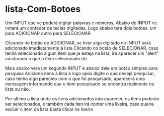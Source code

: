 # lista-Com-Botoes

Um INPUT que vc poderá digitar palavras e números,
Abaixo do INPUT vc notará um contador de teclas digitadas,
Logo abaixo terá dois botões, um para ADICIONAR outro para SELECIONAR

Clicando no botão de ADICIONAR, se tiver algo digitado no INPUT será adicionado imediatamente à lista
Clicando no botão de SELECIONAR, caso tenha selecionado algum item que ja esteja na lista, irá aparecer um "alert" mostrando o que o item selecionado diz.

Mais abaixo verá um segundo INPUT e abaixo dele um botão simples para pesquisa
Adicione itens à lista e logo após digite o que deseja pesquisar, caso tenha algo parecido com o que foi pesquisado, aparecerá uma mensagem informando que o item pesquisado se encontra realmente na lista ou não.

Por ultimo a lista onde os itens adicionados irão aparecer, os itens poderão ser selecionados, e também cada iten irá conter uma lixeira, caso queira excluir o item da lista basta clicar na lixeira
